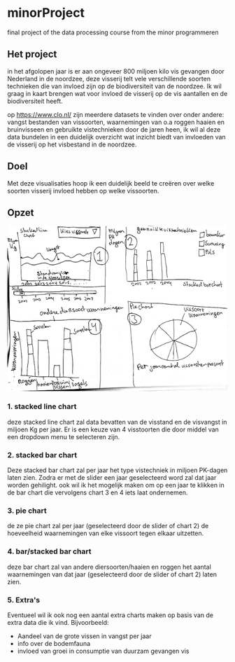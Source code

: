 # minorProject
final project of the data processing course from the minor programmeren


## Het project
in het afgolopen jaar is er aan ongeveer 800 miljoen kilo vis gevangen door Nederland in de noordzee, deze visserij telt vele verschillende soorten technieken die van invloed zijn op de biodiversiteit van de noordzee. Ik wil graag in kaart brengen wat voor invloed de visserij op de vis aantallen en de biodiversiteit heeft.

op https://www.clo.nl/ zijn meerdere datasets te vinden over onder andere: vangst bestanden van vissoorten, waarnemingen van o.a roggen haaien en bruinvisseen en gebruikte vistechnieken door de jaren heen, ik wil al deze data bundelen in een duidelijk overzicht wat inzicht biedt van invloeden van de visserij op het visbestand in de noordzee.

## Doel
Met deze visualisaties hoop ik een duidelijk beeld te creëren over welke soorten visserij invloed hebben op welke vissoorten.

## Opzet
![GitHub Logo](/images/voorstel.png)

### 1. stacked line chart
deze stacked line chart zal data bevatten van de visstand en de visvangst in miljoen Kg per jaar. Er is een keuze van 4 visstoorten die door middel van een dropdown menu te selecteren zijn.

### 2. stacked bar chart
Deze stacked bar chart zal per jaar het type vistechniek in miljoen PK-dagen laten zien. Zodra er met de slider een jaar geselecteerd word zal dat jaar worden gehilight. ook wil ik het mogelijk maken om op een jaar te klikken in de bar chart die vervolgens chart 3 en 4 iets laat ondernemen.

### 3. pie chart
de ze pie chart zal per jaar (geselecteerd door de slider of chart 2) de hoeveelheid waarnemingen van elke vissoort tegen elkaar uitzetten.

### 4. bar/stacked bar chart
deze bar chart zal van andere diersoorten/haaien en roggen het aantal waarnemingen van dat jaar (geselecteerd door de slider of chart 2) laten zien.

### 5. Extra's
Eventueel wil ik ook nog een aantal extra charts maken op basis van de extra data die ik vind.
Bijvoorbeeld:
* Aandeel van de grote vissen in vangst per jaar
* info over de bodemfauna
* invloed van groei in consumptie van duurzam gevangen vis
